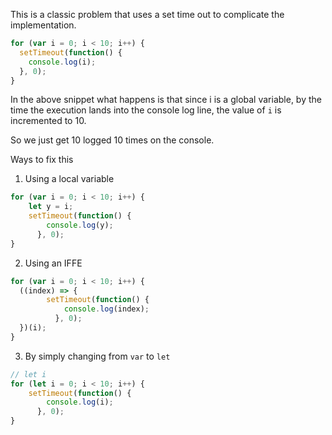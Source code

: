 This is a classic problem that uses  a set time out to complicate the implementation. 
```js
for (var i = 0; i < 10; i++) {
  setTimeout(function() {
    console.log(i);
  }, 0);
}
```

In the above snippet what happens is that since i is a global variable, by the time the execution lands into the console log line, the value of `i` is incremented to 10. 

So we just get 10 logged 10 times on the console. 

Ways to fix this

1. Using a local variable
```js
for (var i = 0; i < 10; i++) {
    let y = i;
    setTimeout(function() {
        console.log(y);
      }, 0);
}
```
2. Using an IFFE
```js
for (var i = 0; i < 10; i++) {
  ((index) => {
        setTimeout(function() {
            console.log(index);
          }, 0);
  })(i);
}
```
3. By simply changing from `var` to `let`
```js
// let i
for (let i = 0; i < 10; i++) {
    setTimeout(function() {
        console.log(i);
      }, 0);
}
```
